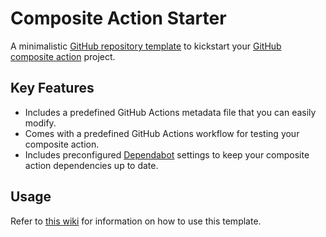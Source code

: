 <!-- Clear the content of this file and replace it with the description of your project. -->
<!-- Learn more: https://www.makeareadme.com -->

# Composite Action Starter

A minimalistic [GitHub repository template](https://docs.github.com/en/repositories/creating-and-managing-repositories/creating-a-repository-from-a-template) to kickstart your [GitHub composite action](https://github.com/features/actions) project.

## Key Features

- Includes a predefined GitHub Actions metadata file that you can easily modify.
- Comes with a predefined GitHub Actions workflow for testing your composite action.
- Includes preconfigured [Dependabot](https://docs.github.com/en/code-security/dependabot) settings to keep your composite action dependencies up to date.

## Usage

Refer to [this wiki](https://github.com/threeal/composite-action-starter/wiki) for information on how to use this template.
